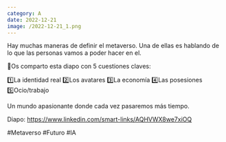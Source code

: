 ```yaml
--- 
category: A 
date: 2022-12-21 
image: /2022-12-21_1.png 
--- 
```


Hay muchas maneras de definir el metaverso. Una de ellas es hablando de lo que las personas vamos a poder hacer en el. 

👀Os comparto esta diapo con 5 cuestiones claves:

1️⃣La identidad real
2️⃣Los avatares
3️⃣La economía
4️⃣Las posesiones
5️⃣Ocio/trabajo

Un mundo apasionante donde cada vez pasaremos más tiempo. 

Diapo: https://www.linkedin.com/smart-links/AQHVWX8we7xiOQ

#Metaverso #Futuro #IA